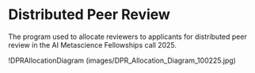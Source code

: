 # Distributed Peer Review
The program used to allocate reviewers to applicants for distributed peer review in the AI Metascience Fellowships call 2025.

!DPRAllocationDiagram
(images/DPR_Allocation_Diagram_100225.jpg)

